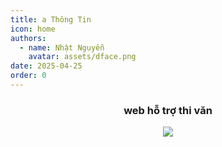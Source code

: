 ```yaml
---
title: a Thông Tin
icon: home
authors:
  - name: Nhật Nguyễn
    avatar: assets/dface.png
date: 2025-04-25
order: 0
---
```

<div align="center">
  <h3>web hỗ trợ thi văn</h3>
  <img src="assets/bg.jpg">
</div>